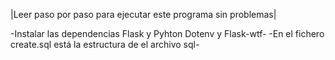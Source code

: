 |Leer paso por paso para ejecutar este programa sin problemas|

-Instalar las dependencias Flask y Pyhton Dotenv y Flask-wtf-
-En el fichero create.sql está la estructura de el archivo sql-